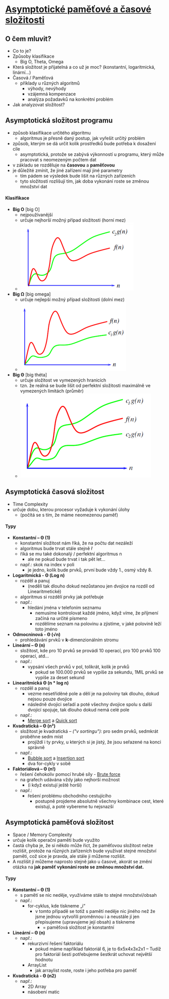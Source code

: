 # [Asymptotické paměťové a časové složitosti](https://youtu.be/zojej6FYgYQ?si=Gn2t4RPM3-uLhTYD)

## O čem mluvit?
- Co to je?
- Způsoby klasifikace 
	- Big O, Theta, Omega
- Která složitost je přijatelná a co už je moc? (konstantní, logaritmická, linární...)
- Časová / Paměťová
    - příklady u různých algoritmů 
	    - výhody, nevýhody
	    - vzájemná kompenzace
	    - analýza požadavků na konkrétní problém
- Jak analyzovat složitost?

## Asymptotická složitost programu
- způsob klasifikace určitého algoritmu
	- algoritmus je přesně daný postup, jak vyřešit určitý problém
- způsob, kterým se dá určit kolik prostředků bude potřeba k dosažení cíle
	- asymptotická, protože se zabývá výkonností u programu, který může pracovat s neomezeným počtem dat
- v základu se rozděluje na **časovou** a **paměťovou**
- je důležité zmínit, že jiné zařízení mají jiné parametry
	- tím pádem se výsledek bude lišit na různých zařízeních 
	- tyto složitosti rozlišují tím, jak doba vykonání roste se změnou množství dat

#### Klasifikace
- **Big O** [big O]
	- nejpoužívanější
	- určuje nejhorší možný případ složitosti (horní mez)
	- ![BigO](../images/06_bigo.png)
- **Big Ω** [big omega]
	- určuje nejlepší možný případ složitosti (dolní mez)
	- ![BigO](../images/06_bigomega.png)
- **Big Θ** [big théta]
	- určuje složitost ve vymezených hranicích
	- tzn. že reálná se bude lišit od perfektní složitosti maximálně ve vymezených limitách (průměr)
	- ![BigO](../images/06_bigtheta.png)

## Asymptotická časová složitost
- Time Complexity
- určuje dobu, kterou procesor vyžaduje k vykonání úlohy
	- (počítá se s tím, že máme neomezenou paměť)

#### Typy
- **Konstantní – Θ (1)**
	- konstantní složitost nám říká, že na počtu dat nezáleží
	- algoritmus bude trvat stále stejně ř
	- říká se mu také dokonalý / perfektní algoritmus n
		- ale ne pokud bude trvat i tak pět let...
	- např.: skok na index v poli 
		- je jedno, kolik bude prvků, první bude vždy 1., osmý vždy 8.
- **Logaritmická - Θ (Log n)**
	- rozděl a panuj 
		- (nedělí tak dlouho dokud nezůstanou jen dvojice na rozdíl od Linearitmetické)
	- algoritmus si rozdělí prvky jak potřebuje
	- např.: 
		- hledání jména v telefoním seznamu 
			- nemusíme kontrolovat každé jméno, když víme, že příjmení začíná na určité písmeno 
			- rozdělíme seznam na polovinu a zjistíme, v jaké polovině leží toto jméno
- **Odmocninová - Θ (√n)**
	- prohledávání prvků v **k**-dimenzionálním stromu
- **Lineární – Θ (n)**
	- složitost, kde pro 10 prvků se provádí 10 operací, pro 100 prvků 100 operací, atd...
	- např.: 
		- vypsání všech prvků v pol, tolikrát, kolik je prvků
			- pokud se 100.000 prvků se vypíše za sekundu, 1MIL prvků se vypíše za deset sekund
- **Linearitmická Θ (n * log n)**
	- rozděl a panuj
		- vezme nesetříděné pole a dělí je na poloviny tak dlouho, dokud nejsou pouze dvojice
		- následně dvojici seřadí a poté všechny dvojice spolu s další dvojicí spojuje, tak dlouho dokud nemá celé pole
	- např.: 
		- [Merge sort](02%20-%20Algoritmizace%20-%20Grafy,%20Prohlédávání%20stavového%20prostoru,%20Řazení####%20Merge%20sort) a [Quick sort](02%20-%20Algoritmizace%20-%20Grafy,%20Prohlédávání%20stavového%20prostoru,%20Řazení####%20Quick%20sort)
- **Kvadratická – Θ (n²)**
	- složitost je kvadratická – *("v sortingu"):* pro sedm prvků, sedmkrát proběhne sedm míst
		- projíždí i ty prvky, u kterých si je jistý, že jsou seřazené na konci správně
	- např.: 
		- [Bubble sort](02%20-%20Algoritmizace%20-%20Grafy,%20Prohlédávání%20stavového%20prostoru,%20Řazení####%20Bubble%20sort) a [Insertion sort](02%20-%20Algoritmizace%20-%20Grafy,%20Prohlédávání%20stavového%20prostoru,%20Řazení####%20Insertion%20sort)
		- dva for-cykly v sobě
- **Faktoriálová – Θ (n!)**
	- řešení čehokoliv pomocí hrubé síly - [Brute force](03%20-%20Algoritmizace%20-%20Rekurze,%20Brute%20Force,%20Heuristiky,%20Nedeterministické%20algoritmy##%20Brute%20force)
	- na grafech udávána vždy jako nejhorší možnost
		- (i když existují ještě horší) 
	- např.: 
		- řešení problému obchodního cestujícího
			- postupně projdeme absolutně všechny kombinace cest, které existují, a poté vybereme tu nejsnazší

## Asymptotická paměťová složitost
- Space / Memory Complexity
- určuje kolik operační paměti bude využito
- častá chyba je, že si někdo může říct, že paměťovou složitost nelze rozlišit, protože na různých zařízeních bude využívat stejné množství paměti, což sice je pravda, ale stále ji můžeme rozlišit. 
- A rozlišit jí můžeme naprosto stejně jako u časové, akorát se změní otázka na **jak** **paměť vykonání roste se změnou množství dat.**

#### Typy
- **Konstantní – Θ (1)**
	- s pamětí se nic neděje, využíváme stále to stejné množství/obsah
	- např.: 
		- for-cyklus, kde tiskneme „i“ 
			- v tomto případě se totiž s pamětí neděje nic jiného než že jsme jednou vytvořili proměnnou i a neustále jí jen přepisujeme (upravujeme její obsah) a tiskneme 
				- = paměťová složitost je konstantní
- **Lineární – Θ (n)**
	- např.: 
		- rekurzivní řešení faktoriálu 
			- pokud máme například faktoriál 6, je to 6x5x4x3x2x1 – Tudíž pro faktoriál šesti potřebujeme šestkrát uchovat největší hodnotu
		- ArrayList
			- jak arraylist roste, roste i jeho potřeba pro paměť
- **Kvadratická - Θ (n2)**
	- např.: 
		- 2D Array
		- násobení matic
